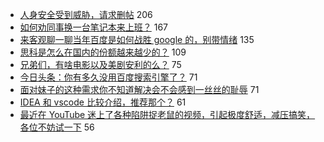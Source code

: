 - [人身安全受到威胁，请求删帖](https://www.v2ex.com/t/565600) 206
- [如何劝同事换一台笔记本来上班？](https://www.v2ex.com/t/565505) 167
- [来客观聊一聊当年百度是如何战胜 google 的，别带情绪](https://www.v2ex.com/t/565522) 135
- [思科是怎么在国内的份额越来越少的？](https://www.v2ex.com/t/565521) 109
- [兄弟们，有啥电影以及美剧安利的么？](https://www.v2ex.com/t/565520) 75
- [今日头条：你有多久没用百度搜索引擎了？](https://www.v2ex.com/t/565513) 71
- [面对妹子的这种需求你不知道解决会不会感到一丝丝的耻辱](https://www.v2ex.com/t/565542) 71
- [IDEA 和 vscode 比较介绍，推荐那个？](https://www.v2ex.com/t/565476) 61
- [最近在 YouTube 迷上了各种陷阱捉老鼠的视频，引起极度舒适，减压搞笑，各位不妨试一下](https://www.v2ex.com/t/565467) 56